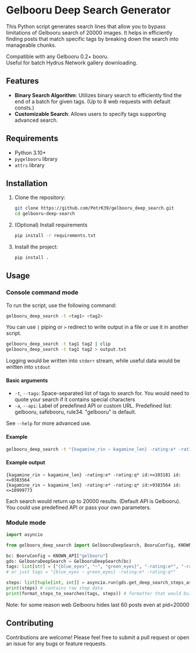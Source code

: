 # Gelbooru Deep Search Generator

This Python script generates search lines that allow you to bypass limitations of Gelbooru search of 20000 images. It helps in efficiently finding posts that match specific tags by breaking down the search into manageable chunks.  

Compatible with any Gelbooru 0.2+ booru.  
Useful for batch Hydrus Network gallery downloading.

## Features

- **Binary Search Algorithm**: Utilizes binary search to efficiently find the end of a batch for given tags. (Up to 8 web requests with default consts.)
- **Customizable Search**: Allows users to specify tags supporting advanced search.

## Requirements

- Python 3.10+
- `pygelbooru` library
- `attrs` library

## Installation

1. Clone the repository:
    ```bash
    git clone https://github.com/PetrK39/gelbooru_deep_search.git
    cd gelbooru-deep-search
    ```

2. (Optional) Install requirements
   ```bash
   pip install -r requirements.txt
   ```

2. Install the project:
    ```bash
    pip install .
    ```

## Usage

### Console command mode

To run the script, use the following command:

```bash
gelbooru_deep_search -t <tag1> <tag2>
```
You can use `|` piping or `>` redirect to write output in a file or use it in another script.  

```bash
gelbooru_deep_search -t tag1 tag2 | clip
gelbooru_deep_search -t tag1 tag2 > output.txt
```

Logging would be written into `stderr` stream, while useful data would be written into `stdout`

#### Basic arguments

- `-t`, `--tags`: Space-separated list of tags to search for. You would need to quote your search if it contains special characters
- `-a`, `--api`: Label of predefined API or custom URL. Predefined list: gelbooru, safebooru, rule34. "gelbooru" is default.

See `--help` for more advanced use.  

#### Example

```bash
gelbooru_deep_search -t "{kagamine_rin ~ kagamine_len} -rating:e* -rating:q*"
```

#### Example output

```
{kagamine_rin ~ kagamine_len} -rating:e* -rating:q* id:>=103181 id:<=9383564
{kagamine_rin ~ kagamine_len} -rating:e* -rating:q* id:>9383564 id:<=10999773
```

Each search would return up to 20000 results. (Default API is Gelbooru).  
You could use predefined API or pass your own parameters.  

### Module mode

```python
import asyncio

from gelbooru_deep_search import GelbooruDeepSearch, BooruConfig, KNOWN_API, format_steps_to_searches

bc: BooruConfig = KNOWN_API["gelbooru"]
gds: GelbooruDeepSearch = GelbooruDeepSearch(bc)
tags: list[str] = ["{blue_eyes", "~", "green_eyes}", "-rating:e*", "-rating:q*"]
# or just tags = "{blue_eyes ~ green_eyes} -rating:e* -rating:q*"

steps: list[tuple[int, int]] = asyncio.run(gds.get_deep_search_steps_async(tags))
print(steps) # contains raw step data
print(format_steps_to_searches(tags, steps)) # formatter that would build ready to use search list[str]
```

Note: for some reason web Gelbooru hides last 60 posts even at pid=20000

## Contributing

Contributions are welcome! Please feel free to submit a pull request or open an issue for any bugs or feature requests.  
